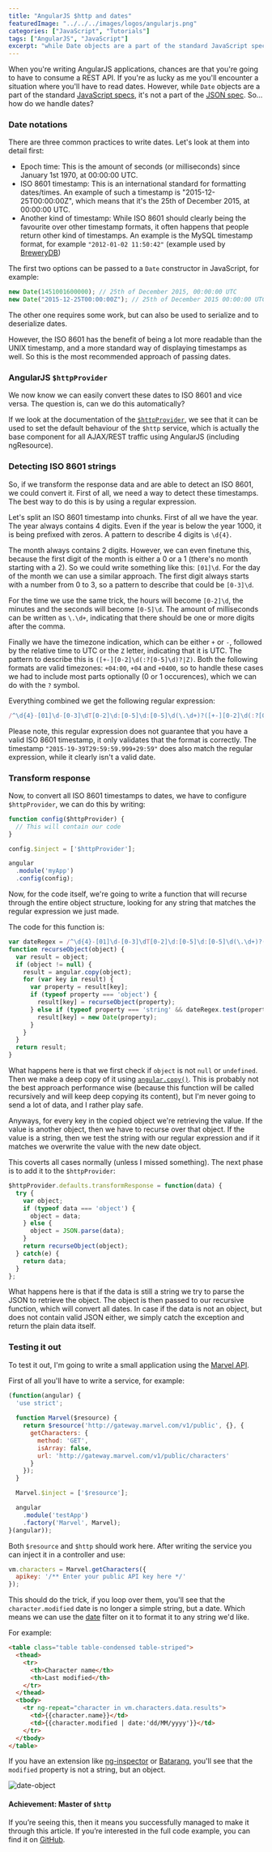 ```yaml
---
title: "AngularJS $http and dates"
featuredImage: "../../../images/logos/angularjs.png"
categories: ["JavaScript", "Tutorials"]
tags: ["AngularJS", "JavaScript"]
excerpt: "while Date objects are a part of the standard JavaScript specs, it's not a part of the JSON spec. In this tutorial we'll explain how to properly consume dates from your REST API with AngularJS."
---
```


When you're writing AngularJS applications, chances are that you're going to have to consume a REST API. If you're as lucky as me you'll encounter a situation where you'll have to read dates. However, while `Date` objects are a part of the standard [JavaScript specs](https://developer.mozilla.org/en/docs/Web/JavaScript/Reference/Global_Objects/Date), it's not a part of the [JSON spec](http://www.json.org/). So... how do we handle dates?

### Date notations

There are three common practices to write dates. Let's look at them into detail first:

- Epoch time: This is the amount of seconds (or milliseconds) since January 1st 1970, at 00:00:00 UTC.
- ISO 8601 timestamp: This is an international standard for formatting dates/times. An example of such a timestamp is "2015-12-25T00:00:00Z", which means that it's the 25th of December 2015, at 00:00:00 UTC.
- Another kind of timestamp: While ISO 8601 should clearly being the favourite over other timestamp formats, it often happens that people return other kind of timestamps. An example is the MySQL timestamp format, for example `"2012-01-02 11:50:42"` (example used by [BreweryDB](http://www.brewerydb.com/developers/docs-endpoint/beer_index))

The first two options can be passed to a `Date` constructor in JavaScript, for example:

```javascript
new Date(1451001600000); // 25th of December 2015, 00:00:00 UTC
new Date("2015-12-25T00:00:00Z"); // 25th of December 2015 00:00:00 UTC
```

The other one requires some work, but can also be used to serialize and to deserialize dates.

However, the ISO 8601 has the benefit of being a lot more readable than the UNIX timestamp, and a more standard way of displaying timestamps as well. So this is the most recommended approach of passing dates.

### AngularJS `$httpProvider`

We now know we can easily convert these dates to ISO 8601 and vice versa. The question is, can we do this automatically?

If we look at the documentation of the [`$httpProvider`](https://docs.angularjs.org/api/ng/provider/$httpProvider), we see that it can be used to set the default behaviour of the `$http` service, which is actually the base component for all AJAX/REST traffic using AngularJS (including ngResource).

### Detecting ISO 8601 strings

So, if we transform the response data and are able to detect an ISO 8601, we could convert it. First of all, we need a way to detect these timestamps. The best way to do this is by using a regular expression.

Let's split an ISO 8601 timestamp into chunks. First of all we have the year. The year always contains 4 digits. Even if the year is below the year 1000, it is being prefixed with zeros. A pattern to describe 4 digits is `\d{4}`.

The month always contains 2 digits. However, we can even finetune this, because the first digit of the month is either a 0 or a 1 (there's no month starting with a 2). So we could write something like this: `[01]\d`. For the day of the month we can use a similar approach. The first digit always starts with a number from 0 to 3, so a pattern to describe that could be `[0-3]\d`.

For the time we use the same trick, the hours will become `[0-2]\d`, the minutes and the seconds will become `[0-5]\d`. The amount of milliseconds can be written as `\.\d+`, indicating that there should be one or more digits after the comma.

Finally we have the timezone indication, which can be either `+` or `-`, followed by the relative time to UTC or the `Z` letter, indicating that it is UTC. The pattern to describe this is `([+-][0-2]\d(:?[0-5]\d)?|Z)`. Both the following formats are valid timezones: `+04:00`, `+04` and `+0400`, so to handle these cases we had to include most parts optionally (0 or 1 occurences), which we can do with the `?` symbol.

Everything combined we get the following regular expression:

```javascript
/^\d{4}-[01]\d-[0-3]\dT[0-2]\d:[0-5]\d:[0-5]\d(\.\d+)?([+-][0-2]\d(:?[0-5]\d)?|Z)$/
```

Please note, this regular expression does not guarantee that you have a valid ISO 8601 timestamp, it only validates that the format is correctly. The timestamp `"2015-19-39T29:59:59.999+29:59"` does also match the regular expression, while it clearly isn't a valid date.

### Transform response

Now, to convert all ISO 8601 timestamps to dates, we have to configure `$httpProvider`, we can do this by writing:

```javascript
function config($httpProvider) {
  // This will contain our code
}

config.$inject = ['$httpProvider'];

angular
  .module('myApp')
  .config(config);
```

Now, for the code itself, we're going to write a function that will recurse through the entire object structure, looking for any string that matches the regular expression we just made.

The code for this function is:

```javascript
var dateRegex = /^\d{4}-[01]\d-[0-3]\dT[0-2]\d:[0-5]\d:[0-5]\d(\.\d+)?([+-][0-2]\d(:?[0-5]\d)?|Z)$/;
function recurseObject(object) {
  var result = object;
  if (object != null) {
    result = angular.copy(object);
    for (var key in result) {
      var property = result[key];
      if (typeof property === 'object') {
        result[key] = recurseObject(property);
      } else if (typeof property === 'string' && dateRegex.test(property)) {
        result[key] = new Date(property);
      }
    }
  }
  return result;
}
```

What happens here is that we first check if `object` is not `null` or `undefined`. Then we make a deep copy of it using [`angular.copy()`](https://docs.angularjs.org/api/ng/function/angular.copy). This is probably not the best approach performance wise (because this function will be called recursively and will keep deep copying its content), but I'm never going to send a lot of data, and I rather play safe.

Anyways, for every key in the copied object we're retrieving the value. If the value is another object, then we have to recurse over that object. If the value is a string, then we test the string with our regular expression and if it matches we overwrite the value with the new date object.

This coverts all cases normally (unless I missed something). The next phase is to add it to the `$httpProvider`:

```javascript
$httpProvider.defaults.transformResponse = function(data) {
  try {
    var object;
    if (typeof data === 'object') {
      object = data;
    } else {
      object = JSON.parse(data);
    }
    return recurseObject(object);
  } catch(e) {
    return data;
  }
};
```

What happens here is that if the data is still a string we try to parse the JSON to retrieve the object. The object is then passed to our recursive function, which will convert all dates. In case if the data is not an object, but does not contain valid JSON either, we simply catch the exception and return the plain data itself.

### Testing it out

To test it out, I'm going to write a small application using the [Marvel API](http://developer.marvel.com/).

First of all you'll have to write a service, for example:

```javascript
(function(angular) {
  'use strict';
  
  function Marvel($resource) {
    return $resource('http://gateway.marvel.com/v1/public', {}, {
      getCharacters: {
        method: 'GET',
        isArray: false,
        url: 'http://gateway.marvel.com/v1/public/characters'
      }
    });
  }

  Marvel.$inject = ['$resource'];

  angular
    .module('testApp')
    .factory('Marvel', Marvel);
}(angular));
```

Both `$resource` and `$http` should work here. After writing the service you can inject it in a controller and use:

```javascript
vm.characters = Marvel.getCharacters({
  apikey: '/** Enter your public API key here */'
});
```

This should do the trick, if you loop over them, you'll see that the `character.modified` date is no longer a simple string, but a date. Which means we can use the [date](https://docs.angularjs.org/api/ng/filter/date) filter on it to format it to any string we'd like.

For example:

```html
<table class="table table-condensed table-striped">
  <thead>
    <tr>
      <th>Character name</th>
      <th>Last modified</th>
    </tr>
  </thead>
  <tbody>
    <tr ng-repeat="character in vm.characters.data.results">
      <td>{{character.name}}</td>
      <td>{{character.modified | date:'dd/MM/yyyy'}}</td>
    </tr>
  </tbody>
</table>
```

If you have an extension like [ng-inspector](https://chrome.google.com/webstore/detail/ng-inspector-for-angularj/aadgmnobpdmgmigaicncghmmoeflnamj?hl=en) or [Batarang](https://chrome.google.com/webstore/detail/angularjs-batarang/ighdmehidhipcmcojjgiloacoafjmpfk?hl=en), you'll see that the `modified` property is not a string, but an object.

![date-object](./images/date-object1.png)

#### Achievement: Master of `$http`

If you’re seeing this, then it means you successfully managed to make it through this article. If you’re interested in the full code example, you can find it on [GitHub](https://github.com/g00glen00b/angular-samples/tree/master/http-config-usage).
